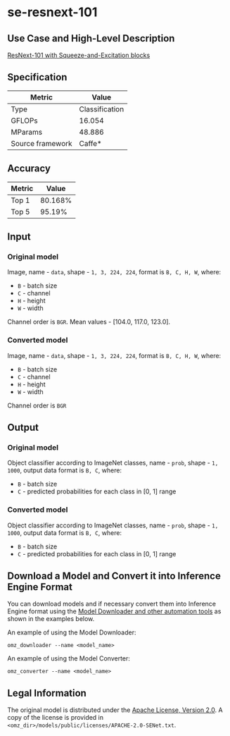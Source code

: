 # se-resnext-101

## Use Case and High-Level Description

[ResNext-101 with Squeeze-and-Excitation blocks](https://arxiv.org/abs/1709.01507)

## Specification

| Metric            | Value         |
|-------------------|---------------|
| Type              | Classification|
| GFLOPs            | 16.054        |
| MParams           | 48.886        |
| Source framework  | Caffe\*       |

## Accuracy

| Metric | Value  |
| ------ | ------ |
| Top 1  | 80.168%|
| Top 5  | 95.19% |

## Input

### Original model

Image, name - `data`,  shape - `1, 3, 224, 224`, format is `B, C, H, W`, where:

- `B` - batch size
- `C` - channel
- `H` - height
- `W` - width

Channel order is `BGR`.
Mean values - [104.0, 117.0, 123.0].

### Converted model

Image, name - `data`,  shape - `1, 3, 224, 224`, format is `B, C, H, W`, where:

- `B` - batch size
- `C` - channel
- `H` - height
- `W` - width

Channel order is `BGR`

## Output

### Original model

Object classifier according to ImageNet classes, name - `prob`,  shape - `1, 1000`, output data format is `B, C`, where:

- `B` - batch size
- `C` - predicted probabilities for each class in [0, 1] range

### Converted model

Object classifier according to ImageNet classes, name - `prob`,  shape - `1, 1000`, output data format is `B, C`, where:

- `B` - batch size
- `C` - predicted probabilities for each class in [0, 1] range

## Download a Model and Convert it into Inference Engine Format

You can download models and if necessary convert them into Inference Engine format using the [Model Downloader and other automation tools](../../../tools/model_tools/README.md) as shown in the examples below.

An example of using the Model Downloader:
```
omz_downloader --name <model_name>
```

An example of using the Model Converter:
```
omz_converter --name <model_name>
```

## Legal Information

The original model is distributed under the
[Apache License, Version 2.0](https://raw.githubusercontent.com/hujie-frank/SENet/master/LICENSE).
A copy of the license is provided in `<omz_dir>/models/public/licenses/APACHE-2.0-SENet.txt`.
